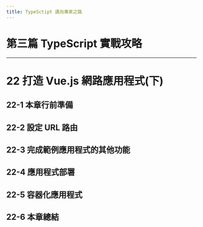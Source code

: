 ```yaml
---
title: TypeSctipt 邁向專家之路
---
```


# 第三篇 TypeScript 實戰攻略
---
# 22 打造 Vue.js 網路應用程式(下)

## 22-1 本章行前準備
## 22-2 設定 URL 路由
## 22-3 完成範例應用程式的其他功能
## 22-4 應用程式部署
## 22-5 容器化應用程式
## 22-6 本章總結
